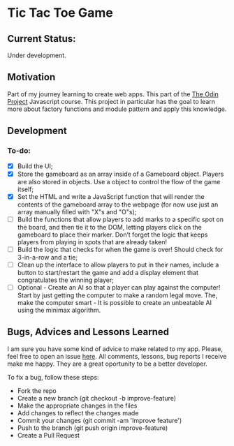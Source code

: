 # Tic Tac Toe Game

## Current Status:

Under development.

## Motivation

Part of my journey learning to create web apps. This part of the [The Odin Project](https://www.theodinproject.com/) Javascript course. This project in particular has the goal to learn more about factory functions and module pattern and apply this knowledge.

## Development

### To-do:

- [x] Build the UI;
- [x] Store the gameboard as an array inside of a Gameboard object. Players are also stored in objects. Use a object to control the flow of the game itself;
- [x] Set the HTML and write a JavaScript function that will render the contents of the gameboard array to the webpage (for now use just an array manually filled with "X"s and "O"s);
- [ ] Build the functions that allow players to add marks to a specific spot on the board, and then tie it to the DOM, letting players click on the gameboard to place their marker. Don’t forget the logic that keeps players from playing in spots that are already taken!
- [ ] Build the logic that checks for when the game is over! Should check for 3-in-a-row and a tie;
- [ ] Clean up the interface to allow players to put in their names, include a button to start/restart the game and add a display element that congratulates the winning player;
- [ ] Optional - Create an AI so that a player can play against the computer! Start by just getting the computer to make a random legal move. The, make the computer smart - It is possible to create an unbeatable AI using the minimax algorithm.

## Bugs, Advices and Lessons Learned

I am sure you have some kind of advice to make related to my app. Please, feel free to open an issue [here](https://github.com/jofortunato/bookLibrary/issues/new).
All comments, lessons, bug reports I receive make me happy. They are a great oportunity to be a better developer.

To fix a bug, follow these steps:

- Fork the repo
- Create a new branch (git checkout -b improve-feature)
- Make the appropriate changes in the files
- Add changes to reflect the changes made
- Commit your changes (git commit -am 'Improve feature')
- Push to the branch (git push origin improve-feature)
- Create a Pull Request
